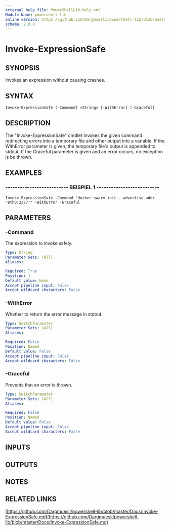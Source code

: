 ```yaml
---
external help file: PowerShellLib-help.xml
Module Name: powershell-lib
online version: https://github.com/Dargmuesli/powershell-lib/blob/master/Docs/Invoke-ExpressionSafe.md
schema: 2.0.0
---
```


# Invoke-ExpressionSafe

## SYNOPSIS
Invokes an expression without causing crashes.

## SYNTAX

```
Invoke-ExpressionSafe [-Command] <String> [-WithError] [-Graceful]
```

## DESCRIPTION
The "Invoke-ExpressionSafe" cmdlet Invokes the given command redirecting errors into a temporary file and other output into a variable.
If the WithError parameter is given, the temporary file's output is appended to stdout.
If the Graceful parameter is given and an error occurs, no exception is be thrown.

## EXAMPLES

### -------------------------- BEISPIEL 1 --------------------------
```
Invoke-ExpressionSafe -Command "docker swarm init --advertise-addr 'eth0:2377'" -WithError -Graceful
```

## PARAMETERS

### -Command
The expression to invoke safely.

```yaml
Type: String
Parameter Sets: (All)
Aliases: 

Required: True
Position: 1
Default value: None
Accept pipeline input: False
Accept wildcard characters: False
```

### -WithError
Whether to return the error message in stdout.

```yaml
Type: SwitchParameter
Parameter Sets: (All)
Aliases: 

Required: False
Position: Named
Default value: False
Accept pipeline input: False
Accept wildcard characters: False
```

### -Graceful
Prevents that an error is thrown.

```yaml
Type: SwitchParameter
Parameter Sets: (All)
Aliases: 

Required: False
Position: Named
Default value: False
Accept pipeline input: False
Accept wildcard characters: False
```

## INPUTS

## OUTPUTS

## NOTES

## RELATED LINKS

[https://github.com/Dargmuesli/powershell-lib/blob/master/Docs/Invoke-ExpressionSafe.md](https://github.com/Dargmuesli/powershell-lib/blob/master/Docs/Invoke-ExpressionSafe.md)

